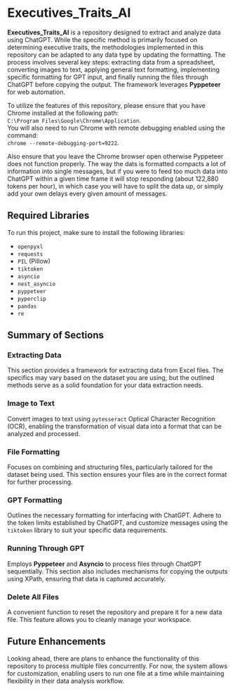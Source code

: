 # Executives_Traits_AI

**Executives_Traits_AI** is a  repository designed to extract and analyze data using ChatGPT. While the specific method is primarily focused on determining executive traits, the methodologies implemented in this repository can be adapted to any data type by updating the formatting. The process involves several key steps: extracting data from a spreadsheet, converting images to text, applying general text formatting, implementing specific formatting for GPT input, and finally running the files through ChatGPT before copying the output. The framework leverages **Pyppeteer** for web automation.

To utilize the features of this repository, please ensure that you have Chrome installed at the following path:  
`C:\Program Files\Google\Chrome\Application`.  
You will also need to run Chrome with remote debugging enabled using the command:  
`chrome --remote-debugging-port=9222`.

Also ensure that you leave the Chrome browser open otherwise Pyppeteer does not function properly. The way the dats is formatted compacts a lot of information into single messages, but if you were to feed too much data into ChatGPT within a given time frame it will stop responding (about 122,880 tokens per hour), in which case you will have to split the data up, or simply add your own delays every given amount of messages.

## Required Libraries

To run this project, make sure to install the following libraries:

- `openpyxl`
- `requests`
- `PIL` (Pillow)
- `tiktoken`
- `asyncio`
- `nest_asyncio`
- `pyppeteer`
- `pyperclip`
- `pandas`
- `re`

## Summary of Sections

### Extracting Data

This section provides a framework for extracting data from Excel files. The specifics may vary based on the dataset you are using, but the outlined methods serve as a solid foundation for your data extraction needs.

### Image to Text

Convert images to text using `pytesseract` Optical Character Recognition (OCR), enabling the transformation of visual data into a format that can be analyzed and processed.

### File Formatting

Focuses on combining and structuring files, particularly tailored for the dataset being used. This section ensures your files are in the correct format for further processing.

### GPT Formatting

Outlines the necessary formatting for interfacing with ChatGPT. Adhere to the token limits established by ChatGPT, and customize messages using the `tiktoken` library to suit your specific data requirements.

### Running Through GPT

Employs **Pyppeteer** and **Asyncio** to process files through ChatGPT sequentially. This section also includes mechanisms for copying the outputs using XPath, ensuring that data is captured accurately.

### Delete All Files

A convenient function to reset the repository and prepare it for a new data file. This feature allows you to cleanly manage your workspace.

## Future Enhancements

Looking ahead, there are plans to enhance the functionality of this repository to process multiple files concurrently. For now, the system allows for customization, enabling users to run one file at a time while maintaining flexibility in their data analysis workflow.
